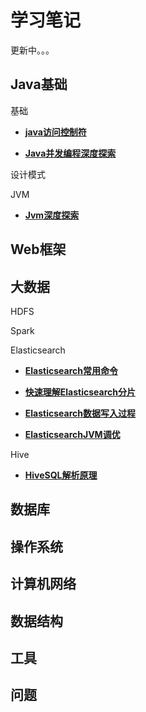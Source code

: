 # 学习笔记

更新中。。。

## Java基础

基础

* [**java访问控制符**](java基础/基础/access_control.md)

* [**Java并发编程深度探索**](java基础/基础/concurrent_programming.md)

设计模式

JVM

* [**Jvm深度探索**](java基础/jvm/jvm.md)

## Web框架

## 大数据

HDFS

Spark

Elasticsearch

* [**Elasticsearch常用命令**](大数据/es/es_command.md)

* [**快速理解Elasticsearch分片**](大数据/es/es_shard_distribution.md)

* [**Elasticsearch数据写入过程**](大数据/es/es_data_write.md)

* [**ElasticsearchJVM调优**](大数据/es/es_jvm.md)

Hive

* [**HiveSQL解析原理**](大数据/hive/hive_sql.md)

## 数据库

## 操作系统

## 计算机网络

## 数据结构

## 工具

## 问题